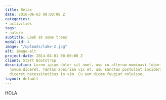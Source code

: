 ```yaml
---
title: Relax
date: 2016-06-03 00:00:00 Z
categories:
- activities
tags:
- nature
subtitle: Look at some trees
modal-id: 4
image: "/uploads/lake-2.jpg"
alt: image-alt
project-date: 2014-04-01 00:00:00 Z
client: Start Bootstrap
description: Lorem ipsum dolor sit amet, usu cu alterum nominavi lobortis. At duo
  novum diceret. Tantas apeirian vix et, usu sanctus postulant inciderint ut, populo
  diceret necessitatibus in vim. Cu eum dicam feugiat noluisse.
layout: default
---
```


HOLA